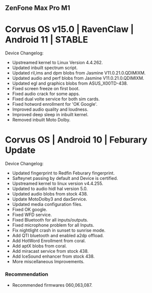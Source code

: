 ## ZenFone Max Pro M1

# Corvus OS v15.0 | RavenClaw | Android 11 | STABLE
Device Changelog:
- Upstreamed kernel to Linux Version 4.4.262.
- Updated inbuilt spectrum script.
- Updated ril,ims and dpm blobs from Jasmine V11.0.21.0.QDIMIXM.
- Updated audio and perf blobs from Jasmine V11.0.21.0.QDIMIXM.
- Updated egl and graphics blobs from ASUS_X00TD-438.
- Fixed screen freeze on first boot.
- Fixed audio crack for some apps.
- Fixed dual volte service for both sim cards.
- Fixed hotword enrollment for 'OK Google'.
- Improved audio quality and loudness.
- Improved deep sleep in inbuilt kernel.
- Removed inbuilt Moto Dolby.

# Corvus OS | Android 10 | Feburary Update
Device Changelog:
- Updated fingerprint to Redfin Feburary fingerprint.
- Safteynet passing by default and Device is certified.
- Upstreamed kernel to linux version v4.4.255.
- Updated to audio hidl hal version 5.0.
- Updated audio blobs from stock 438.
- Update MotoDolby3 and daxService.
- Updated media configuration files.
- Fixed OK google.
- Fixed WFD service.
- Fixed Bluetooth for all inputs/outputs.
- Fixed microphone problem for all Inputs.
- Fix nightlight crash in sunset to sunrise mode.
- Add QTI bluetooth and enabled a2dp offload.
- Add HotWord Enrollment from coral.
- Add aptX blobs from coral.
- Add miracast service from stock 438.
- Add IceSound enhancer from stock 438.
- More miscellaneous Improvements.
### Recommendation
- Recommended firmwares 060,063,087.
